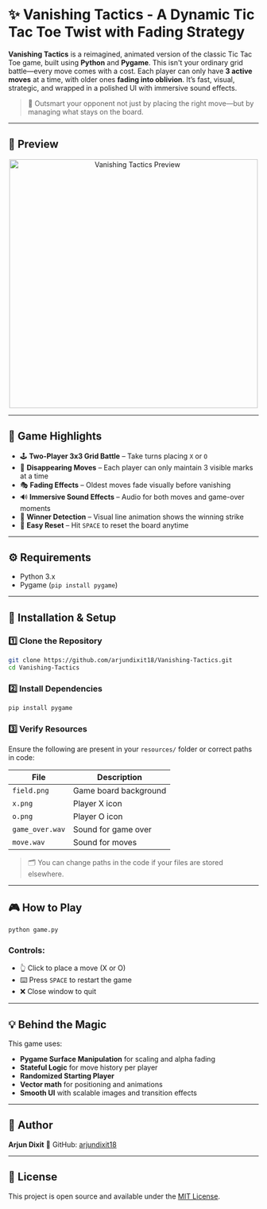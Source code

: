 # ✨ Vanishing Tactics - A Dynamic Tic Tac Toe Twist with Fading Strategy

**Vanishing Tactics** is a reimagined, animated version of the classic Tic Tac Toe game, built using **Python** and **Pygame**. This isn't your ordinary grid battle—every move comes with a cost. Each player can only have **3 active moves** at a time, with older ones **fading into oblivion**. It’s fast, visual, strategic, and wrapped in a polished UI with immersive sound effects.

> 🧠 Outsmart your opponent not just by placing the right move—but by managing what stays on the board.

---

## 🔮 Preview

<p align="center">
  <img src="https://github.com/arjundixit18/Vanishing-Tactics/blob/main/SS.png" alt="Vanishing Tactics Preview" width="500"/>
</p>

---

## 🎯 Game Highlights

* 🕹️ **Two-Player 3x3 Grid Battle** – Take turns placing `X` or `O`
* 💨 **Disappearing Moves** – Each player can only maintain 3 visible marks at a time
* 🎭 **Fading Effects** – Oldest moves fade visually before vanishing
* 🔊 **Immersive Sound Effects** – Audio for both moves and game-over moments
* 🧠 **Winner Detection** – Visual line animation shows the winning strike
* 🔄 **Easy Reset** – Hit `SPACE` to reset the board anytime

---

## ⚙️ Requirements

* Python 3.x
* Pygame (`pip install pygame`)

---

## 🚀 Installation & Setup

### 1️⃣ Clone the Repository

```bash
git clone https://github.com/arjundixit18/Vanishing-Tactics.git
cd Vanishing-Tactics
```

### 2️⃣ Install Dependencies

```bash
pip install pygame
```

### 3️⃣ Verify Resources

Ensure the following are present in your `resources/` folder or correct paths in code:

| File            | Description           |
| --------------- | --------------------- |
| `field.png`     | Game board background |
| `x.png`         | Player X icon         |
| `o.png`         | Player O icon         |
| `game_over.wav` | Sound for game over   |
| `move.wav`      | Sound for moves       |

> 🗂 You can change paths in the code if your files are stored elsewhere.

---

## 🎮 How to Play

```bash
python game.py
```

### Controls:

* 👆 Click to place a move (X or O)
* ⌨️ Press `SPACE` to restart the game
* ❌ Close window to quit

---

## 💡 Behind the Magic

This game uses:

* **Pygame Surface Manipulation** for scaling and alpha fading
* **Stateful Logic** for move history per player
* **Randomized Starting Player**
* **Vector math** for positioning and animations
* **Smooth UI** with scalable images and transition effects

---

## 👤 Author

**Arjun Dixit**
🔗 GitHub: [arjundixit18](https://github.com/arjundixit18)

---

## 📜 License

This project is open source and available under the [MIT License](LICENSE).


